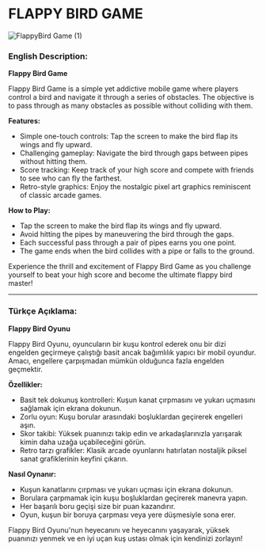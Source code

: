 # FLAPPY BIRD GAME 

![FlappyBird Game (1)](https://github.com/HaticeDilmac/flappy_birds_game/assets/100489350/083a991e-30e1-4e55-8beb-32ad00232f89)

### English Description:

**Flappy Bird Game**

Flappy Bird Game is a simple yet addictive mobile game where players control a bird and navigate it through a series of obstacles. The objective is to pass through as many obstacles as possible without colliding with them.

**Features:**
- Simple one-touch controls: Tap the screen to make the bird flap its wings and fly upward.
- Challenging gameplay: Navigate the bird through gaps between pipes without hitting them.
- Score tracking: Keep track of your high score and compete with friends to see who can fly the farthest.
- Retro-style graphics: Enjoy the nostalgic pixel art graphics reminiscent of classic arcade games.

**How to Play:**
- Tap the screen to make the bird flap its wings and fly upward.
- Avoid hitting the pipes by maneuvering the bird through the gaps.
- Each successful pass through a pair of pipes earns you one point.
- The game ends when the bird collides with a pipe or falls to the ground.

Experience the thrill and excitement of Flappy Bird Game as you challenge yourself to beat your high score and become the ultimate flappy bird master!

------------------------------------------------------------------------------------------------------------------------------------------------------------------------------------
### Türkçe Açıklama:

**Flappy Bird Oyunu**

Flappy Bird Oyunu, oyuncuların bir kuşu kontrol ederek onu bir dizi engelden geçirmeye çalıştığı basit ancak bağımlılık yapıcı bir mobil oyundur. Amacı, engellere çarpışmadan mümkün olduğunca fazla engelden geçmektir.

**Özellikler:**
- Basit tek dokunuş kontrolleri: Kuşun kanat çırpmasını ve yukarı uçmasını sağlamak için ekrana dokunun.
- Zorlu oyun: Kuşu borular arasındaki boşluklardan geçirerek engelleri aşın.
- Skor takibi: Yüksek puanınızı takip edin ve arkadaşlarınızla yarışarak kimin daha uzağa uçabileceğini görün.
- Retro tarzı grafikler: Klasik arcade oyunlarını hatırlatan nostaljik piksel sanat grafiklerinin keyfini çıkarın.

**Nasıl Oynanır:**
- Kuşun kanatlarını çırpması ve yukarı uçması için ekrana dokunun.
- Borulara çarpmamak için kuşu boşluklardan geçirerek manevra yapın.
- Her başarılı boru geçişi size bir puan kazandırır.
- Oyun, kuşun bir boruya çarpması veya yere düşmesiyle sona erer.

Flappy Bird Oyunu'nun heyecanını ve heyecanını yaşayarak, yüksek puanınızı yenmek ve en iyi uçan kuş ustası olmak için kendinizi zorlayın!


